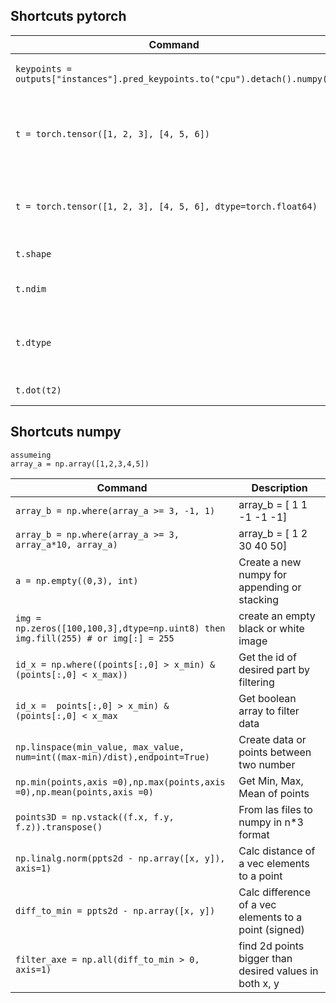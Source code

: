 ## Shortcuts pytorch
| Command | Description |
| --- | --- |
| `keypoints = outputs["instances"].pred_keypoints.to("cpu").detach().numpy()` | pytorch tensor to numpy |
| `t = torch.tensor([1, 2, 3], [4, 5, 6])` | pytorch create a tensor (defualt type will be float32)|
| `t = torch.tensor([1, 2, 3], [4, 5, 6], dtype=torch.float64)` | pytorch create a tensor (specify type)|
| `t.shape` | pytorch tensor sahpe |
| `t.ndim` | pytorch tensor n dimention |
| `t.dtype` | pytorch tensor data types inside (e.g torch.float32) |
| `t.dot(t2)` | pytorch dot product |

## Shortcuts numpy
```
assumeing 
array_a = np.array([1,2,3,4,5])
```
| Command | Description |
| --- | --- |
| `array_b = np.where(array_a >= 3, -1, 1)` | array_b = [ 1  1 -1 -1 -1] |
| `array_b = np.where(array_a >= 3, array_a*10, array_a)` | array_b = [ 1  2 30 40 50]|
| `a = np.empty((0,3), int)` | Create a new numpy for appending or stacking |
| `img = np.zeros([100,100,3],dtype=np.uint8) then img.fill(255) # or img[:] = 255` | create an empty black or white image
| `id_x = np.where((points[:,0] > x_min) & (points[:,0] < x_max))` | Get the id of desired part by filtering|
| `id_x =  points[:,0] > x_min) & (points[:,0] < x_max` | Get boolean array to filter data|
| `np.linspace(min_value, max_value, num=int((max-min)/dist),endpoint=True)` | Create data or points between two number|
| `np.min(points,axis =0),np.max(points,axis =0),np.mean(points,axis =0)` | Get Min, Max, Mean of points
| `points3D = np.vstack((f.x, f.y, f.z)).transpose()` | From las files to numpy in n*3 format
| `np.linalg.norm(ppts2d - np.array([x, y]), axis=1)` | Calc distance of a vec elements to a point
| `diff_to_min = ppts2d - np.array([x, y])` | Calc difference of a vec elements to a point (signed)
| `filter_axe = np.all(diff_to_min > 0, axis=1)` | find 2d points bigger than desired values in both x, y



